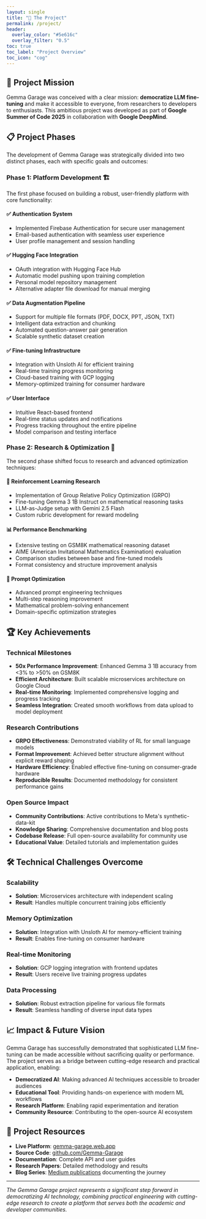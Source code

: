 ```yaml
---
layout: single
title: "🚀 The Project"
permalink: /project/
header:
  overlay_color: "#5e616c"
  overlay_filter: "0.5"
toc: true
toc_label: "Project Overview"
toc_icon: "cog"
---
```


## 🎯 Project Mission

Gemma Garage was conceived with a clear mission: **democratize LLM fine-tuning** and make it accessible to everyone, from researchers to developers to enthusiasts. This ambitious project was developed as part of **Google Summer of Code 2025** in collaboration with **Google DeepMind**.

## 📋 Project Phases

The development of Gemma Garage was strategically divided into two distinct phases, each with specific goals and outcomes:

### Phase 1: Platform Development 🏗️

The first phase focused on building a robust, user-friendly platform with core functionality:

#### ✅ **Authentication System**
- Implemented Firebase Authentication for secure user management
- Email-based authentication with seamless user experience
- User profile management and session handling

#### ✅ **Hugging Face Integration**
- OAuth integration with Hugging Face Hub
- Automatic model pushing upon training completion
- Personal model repository management
- Alternative adapter file download for manual merging

#### ✅ **Data Augmentation Pipeline**
- Support for multiple file formats (PDF, DOCX, PPT, JSON, TXT)
- Intelligent data extraction and chunking
- Automated question-answer pair generation
- Scalable synthetic dataset creation

#### ✅ **Fine-tuning Infrastructure**
- Integration with Unsloth AI for efficient training
- Real-time training progress monitoring
- Cloud-based training with GCP logging
- Memory-optimized training for consumer hardware

#### ✅ **User Interface**
- Intuitive React-based frontend
- Real-time status updates and notifications
- Progress tracking throughout the entire pipeline
- Model comparison and testing interface

### Phase 2: Research & Optimization 🧠

The second phase shifted focus to research and advanced optimization techniques:

#### 🔬 **Reinforcement Learning Research**
- Implementation of Group Relative Policy Optimization (GRPO)
- Fine-tuning Gemma 3 1B Instruct on mathematical reasoning tasks
- LLM-as-Judge setup with Gemini 2.5 Flash
- Custom rubric development for reward modeling

#### 📊 **Performance Benchmarking**
- Extensive testing on GSM8K mathematical reasoning dataset
- AIME (American Invitational Mathematics Examination) evaluation
- Comparison studies between base and fine-tuned models
- Format consistency and structure improvement analysis

#### 🎯 **Prompt Optimization**
- Advanced prompt engineering techniques
- Multi-step reasoning improvement
- Mathematical problem-solving enhancement
- Domain-specific optimization strategies

## 🏆 Key Achievements

### Technical Milestones
- **50x Performance Improvement**: Enhanced Gemma 3 1B accuracy from <3% to >50% on GSM8K
- **Efficient Architecture**: Built scalable microservices architecture on Google Cloud
- **Real-time Monitoring**: Implemented comprehensive logging and progress tracking
- **Seamless Integration**: Created smooth workflows from data upload to model deployment

### Research Contributions
- **GRPO Effectiveness**: Demonstrated viability of RL for small language models
- **Format Improvement**: Achieved better structure alignment without explicit reward shaping
- **Hardware Efficiency**: Enabled effective fine-tuning on consumer-grade hardware
- **Reproducible Results**: Documented methodology for consistent performance gains

### Open Source Impact
- **Community Contributions**: Active contributions to Meta's synthetic-data-kit
- **Knowledge Sharing**: Comprehensive documentation and blog posts
- **Codebase Release**: Full open-source availability for community use
- **Educational Value**: Detailed tutorials and implementation guides

## 🛠️ Technical Challenges Overcome

### Scalability
- **Solution**: Microservices architecture with independent scaling
- **Result**: Handles multiple concurrent training jobs efficiently

### Memory Optimization
- **Solution**: Integration with Unsloth AI for memory-efficient training
- **Result**: Enables fine-tuning on consumer hardware

### Real-time Monitoring
- **Solution**: GCP logging integration with frontend updates
- **Result**: Users receive live training progress updates

### Data Processing
- **Solution**: Robust extraction pipeline for various file formats
- **Result**: Seamless handling of diverse input data types

## 📈 Impact & Future Vision

Gemma Garage has successfully demonstrated that sophisticated LLM fine-tuning can be made accessible without sacrificing quality or performance. The project serves as a bridge between cutting-edge research and practical application, enabling:

- **Democratized AI**: Making advanced AI techniques accessible to broader audiences
- **Educational Tool**: Providing hands-on experience with modern ML workflows
- **Research Platform**: Enabling rapid experimentation and iteration
- **Community Resource**: Contributing to the open-source AI ecosystem

## 🔗 Project Resources

- **Live Platform**: [gemma-garage.web.app](https://gemma-garage.web.app)
- **Source Code**: [github.com/Gemma-Garage](https://github.com/Gemma-Garage)
- **Documentation**: Complete API and user guides
- **Research Papers**: Detailed methodology and results
- **Blog Series**: [Medium publications](https://medium.com/@lucasfmartins) documenting the journey

---

*The Gemma Garage project represents a significant step forward in democratizing AI technology, combining practical engineering with cutting-edge research to create a platform that serves both the academic and developer communities.*

